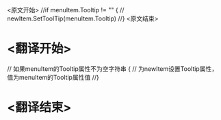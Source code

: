 
<原文开始>
		//if menuItem.Tooltip != "" {
		//	newItem.SetToolTip(menuItem.Tooltip)
		//}
<原文结束>

# <翻译开始>
// 如果menuItem的Tooltip属性不为空字符串 {
//	为newItem设置Tooltip属性，值为menuItem的Tooltip属性值
//}
# <翻译结束>


